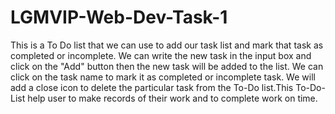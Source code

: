 # LGMVIP-Web-Dev-Task-1
This is a To Do list that we can use to add our task list and mark that task as completed or incomplete. We can write the new task in the input box and click on the "Add" button then the new task will be added to the list. We can click on the task name to mark it as completed or incomplete task. We will add a close icon to delete the particular task from the To-Do list.This To-Do-List help user to make records of their work and to complete work on time.
